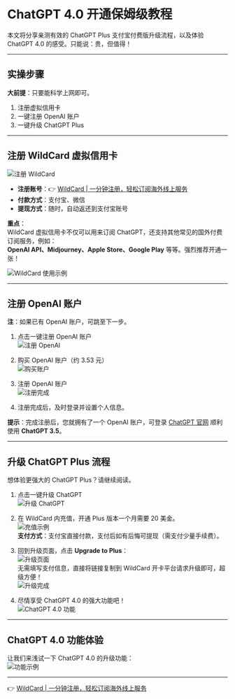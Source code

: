 # ChatGPT 4.0 开通保姆级教程

本文将分享亲测有效的 ChatGPT Plus 支付宝付费版升级流程，以及体验 ChatGPT 4.0 的感受。只能说：贵，但值得！

---

## 实操步骤

**大前提**：只要能科学上网即可。

1. 注册虚拟信用卡  
2. 一键注册 OpenAI 账户  
3. 一键升级 ChatGPT Plus  

---

## 注册 WildCard 虚拟信用卡

![注册 WildCard](https://bucketname2024-0127cp-1324102314.cos.ap-nanjing.myqcloud.com/img/202401281556955.png)

- **注册账号**：👉 [WildCard | 一分钟注册，轻松订阅海外线上服务](https://bit.ly/bewildcard)  
- **付款方式**：支付宝、微信  
- **提现方式**：随时，自动返还到支付宝账号  

**重点**：  
WildCard 虚拟信用卡不仅可以用来订阅 ChatGPT，还支持其他常见的国外付费订阅服务，例如：  
**OpenAI API、Midjourney、Apple Store、Google Play** 等等。强烈推荐开通一张！

![WildCard 使用示例](https://bucketname2024-0127cp-1324102314.cos.ap-nanjing.myqcloud.com/img/202401281538494.png)

---

## 注册 OpenAI 账户

**注**：如果已有 OpenAI 账户，可跳至下一步。

1. 点击一键注册 OpenAI 账户  
   ![注册 OpenAI](https://bucketname2024-0127cp-1324102314.cos.ap-nanjing.myqcloud.com/img/202401281603424.png)

2. 购买 OpenAI 账户（约 3.53 元）  
   ![购买账户](https://bucketname2024-0127cp-1324102314.cos.ap-nanjing.myqcloud.com/img/202401281608702.png)

3. 注册 OpenAI 账户  
   ![注册完成](https://bucketname2024-0127cp-1324102314.cos.ap-nanjing.myqcloud.com/img/202401281612554.png)

4. 注册完成后，及时登录并设置个人信息。

**提示**：完成注册后，您就拥有了一个 OpenAI 账户，可登录 [ChatGPT 官网](https://chat.openai.com) 顺利使用 **ChatGPT 3.5**。

---

## 升级 ChatGPT Plus 流程

想体验更强大的 ChatGPT Plus？请继续阅读。

1. 点击一键升级 ChatGPT  
   ![升级 ChatGPT](https://bucketname2024-0127cp-1324102314.cos.ap-nanjing.myqcloud.com/img/202401281624838.png)

2. 在 WildCard 内充值，开通 Plus 版本一个月需要 20 美金。  
   ![充值示例](https://bucketname2024-0127cp-1324102314.cos.ap-nanjing.myqcloud.com/img/202401281626283.png)  
   **支付方式**：支付宝直接付款，支付后如有后悔可提现（需支付少量手续费）。

3. 回到升级页面，点击 **Upgrade to Plus**：  
   ![升级页面](https://bucketname2024-0127cp-1324102314.cos.ap-nanjing.myqcloud.com/img/202401281631019.png)  
   无需填写支付信息，直接将链接复制到 WildCard 开卡平台请求升级即可，超级方便！  
   ![升级完成](https://bucketname2024-0127cp-1324102314.cos.ap-nanjing.myqcloud.com/img/202401281631406.png)

4. 尽情享受 ChatGPT 4.0 的强大功能吧！  
   ![ChatGPT 4.0 功能](https://bucketname2024-0127cp-1324102314.cos.ap-nanjing.myqcloud.com/img/202401281635686.png)

---

## ChatGPT 4.0 功能体验

让我们来浅试一下 ChatGPT 4.0 的升级功能：  
![功能示例](https://bucketname2024-0127cp-1324102314.cos.ap-nanjing.myqcloud.com/img/202401281636489.png)

---

👉 [WildCard | 一分钟注册，轻松订阅海外线上服务](https://bit.ly/bewildcard)
